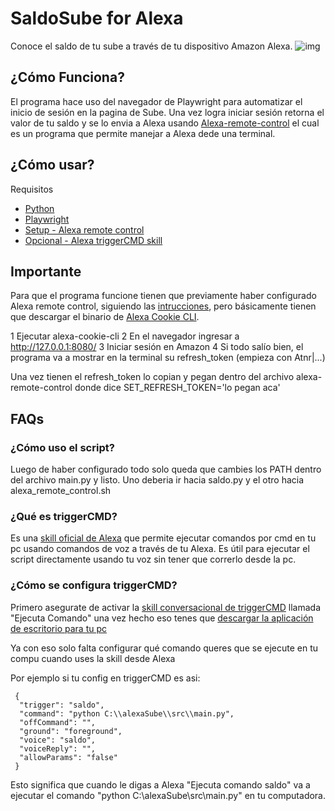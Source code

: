 # SaldoSube for Alexa
 Conoce el saldo de tu sube a través de tu dispositivo Amazon Alexa.
 ![img](https://www.mendoza.gov.ar/wp-content/uploads/sites/5/2019/10/post-SUBE-1-01.png)

## ¿Cómo Funciona?
El programa hace uso del navegador de Playwright para automatizar el inicio de sesión en la pagina de Sube.
Una vez logra iniciar sesión retorna el valor de tu saldo y se lo envia a Alexa usando [Alexa-remote-control](https://github.com/adn77/alexa-remote-control) el cual es un programa que permite manejar a Alexa dede una terminal.

## ¿Cómo usar?
Requisitos
- [Python](https://www.python.org/downloads/)
- [Playwright](https://playwright.dev/python/docs/intro)
- [Setup - Alexa remote control](https://github.com/adn77/alexa-remote-control)
- [Opcional - Alexa triggerCMD skill](https://www.triggercmd.com)

## Importante
Para que el programa funcione tienen que previamente haber configurado Alexa remote control, siguiendo las [intrucciones](https://github.com/adn77/alexa-remote-control), pero básicamente tienen que descargar el binario de 
[Alexa Cookie CLI](https://github.com/adn77/alexa-cookie-cli/releases).

 1 Ejecutar alexa-cookie-cli
 2 En el navegador ingresar a http://127.0.0.1:8080/
 3 Iniciar sesión en Amazon
 4 Si todo salío bien, el programa va a mostrar en la terminal su refresh_token (empieza con Atnr|...)

Una vez tienen el refresh_token lo copian y pegan dentro del archivo alexa-remote-control donde dice SET_REFRESH_TOKEN='lo pegan aca'

## FAQs
### ¿Cómo uso el script?
Luego de haber configurado todo solo queda que cambies los PATH dentro del archivo main.py y listo.
Uno deberia ir hacia saldo.py y el otro hacia alexa_remote_control.sh

### ¿Qué es triggerCMD?
Es una [skill oficial de Alexa](https://www.amazon.com/gp/product/B074TV61DK) que permite ejecutar comandos por cmd en tu pc usando comandos de voz a través de tu Alexa.
Es útil para ejecutar el script directamente usando tu voz sin tener que correrlo desde la pc.

### ¿Cómo se configura triggerCMD?
Primero asegurate de activar la [skill conversacional de triggerCMD](https://www.amazon.com/gp/product/B074TV61DK) llamada "Ejecuta Comando" una vez hecho eso tenes que [descargar la aplicación de escritorio para tu pc](https://triggercmd.com/es/)

Ya con eso solo falta configurar qué comando queres que se ejecute en tu compu cuando uses la skill desde Alexa

Por ejemplo si tu config en triggerCMD es asi:
```
 {
  "trigger": "saldo",
  "command": "python C:\\alexaSube\\src\\main.py",
  "offCommand": "",
  "ground": "foreground",
  "voice": "saldo",
  "voiceReply": "",
  "allowParams": "false"
 }
```

Esto significa que cuando le digas a Alexa "Ejecuta comando saldo" va a ejecutar el comando "python C:\\alexaSube\\src\\main.py" en tu computadora.
